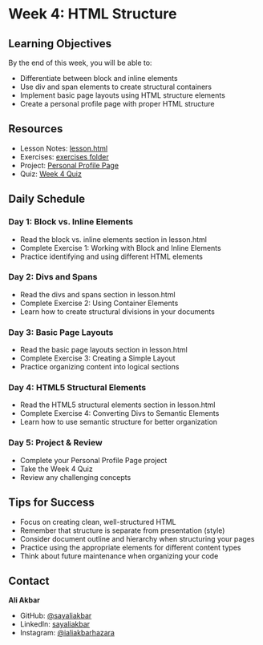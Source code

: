 # Week 4: HTML Structure

## Learning Objectives

By the end of this week, you will be able to:

- Differentiate between block and inline elements
- Use div and span elements to create structural containers
- Implement basic page layouts using HTML structure elements
- Create a personal profile page with proper HTML structure

## Resources

- Lesson Notes: [lesson.html](./lesson.html)
- Exercises: [exercises folder](./exercises/)
- Project: [Personal Profile Page](./project/)
- Quiz: [Week 4 Quiz](./quiz.md)

## Daily Schedule

### Day 1: Block vs. Inline Elements

- Read the block vs. inline elements section in lesson.html
- Complete Exercise 1: Working with Block and Inline Elements
- Practice identifying and using different HTML elements

### Day 2: Divs and Spans

- Read the divs and spans section in lesson.html
- Complete Exercise 2: Using Container Elements
- Learn how to create structural divisions in your documents

### Day 3: Basic Page Layouts

- Read the basic page layouts section in lesson.html
- Complete Exercise 3: Creating a Simple Layout
- Practice organizing content into logical sections

### Day 4: HTML5 Structural Elements

- Read the HTML5 structural elements section in lesson.html
- Complete Exercise 4: Converting Divs to Semantic Elements
- Learn how to use semantic structure for better organization

### Day 5: Project & Review

- Complete your Personal Profile Page project
- Take the Week 4 Quiz
- Review any challenging concepts

## Tips for Success

- Focus on creating clean, well-structured HTML
- Remember that structure is separate from presentation (style)
- Consider document outline and hierarchy when structuring your pages
- Practice using the appropriate elements for different content types
- Think about future maintenance when organizing your code

## Contact

**Ali Akbar**

- GitHub: [@sayaliakbar](https://github.com/sayaliakbar)
- LinkedIn: [sayaliakbar](https://linkedin.com/in/sayaliakbar)
- Instagram: [@ialiakbarhazara](https://instagram.com/ialiakbarhazara)
